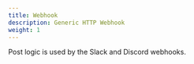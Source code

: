 ```yaml
---
title: Webhook
description: Generic HTTP Webhook
weight: 1
---
```


Post logic is used by the Slack and Discord webhooks.